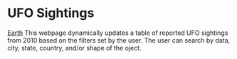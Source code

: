 # UFO Sightings
[Earth](https://github.com/remco-mooij/ufo-sightings/blob/master/static/images/ufo-sightings.jpg)
This webpage dynamically updates a table of reported UFO sightings from 2010 based on the filters set by the user. The user can search by data, city, state, country, and/or shape of the oject.
